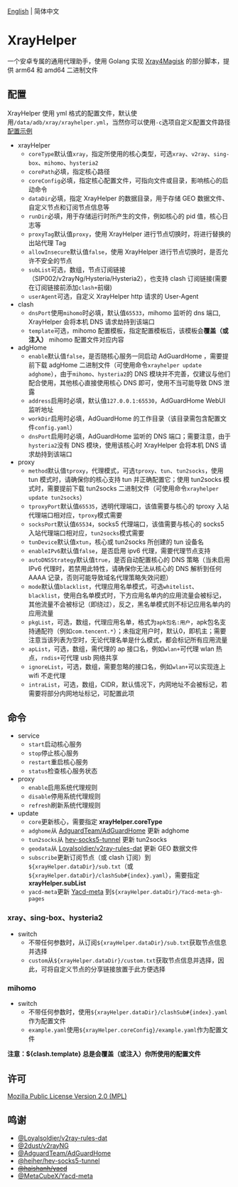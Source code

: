 [English](README.md) | 简体中文

# XrayHelper
一个安卓专属的通用代理助手，使用 Golang 实现 [Xray4Magisk](https://github.com/Asterisk4Magisk/Xray4Magisk) 的部分脚本，提供 arm64 和 amd64 二进制文件

## 配置
XrayHelper 使用 yml 格式的配置文件，默认使用`/data/adb/xray/xrayhelper.yml`，当然你可以使用`-c`选项自定义配置文件路径  
[配置示例](config.yml)
- xrayHelper
    - `coreType`默认值`xray`，指定所使用的核心类型，可选`xray`、`v2ray`、`sing-box`、`mihomo`、`hysteria2`
    - `corePath`必填，指定核心路径
    - `coreConfig`必填，指定核心配置文件，可指向文件或目录，影响核心的启动命令
    - `dataDir`必填，指定 XrayHelper 的数据目录，用于存储 GEO 数据文件、自定义节点和订阅节点信息等
    - `runDir`必填，用于存储运行时所产生的文件，例如核心的 pid 值，核心日志等
    - `proxyTag`默认值`proxy`，使用 XrayHelper 进行节点切换时，将进行替换的出站代理 Tag
    - `allowInsecure`默认值`false`，使用 XrayHelper 进行节点切换时，是否允许不安全的节点
    - `subList`可选，数组，节点订阅链接（SIP002/v2rayNg/Hysteria/Hysteria2），也支持 clash 订阅链接(需要在订阅链接前添加`clash+`前缀)
    - `userAgent`可选，自定义 XrayHelper http 请求的 User-Agent
- clash
  - `dnsPort`使用`mihomo`时必填，默认值`65533`，mihomo 监听的 dns 端口, XrayHelper 会将本机 DNS 请求劫持到该端口
  - `template`可选，mihomo 配置模板，指定配置模板后，该模板会**覆盖（或注入）** mihomo 配置文件对应内容
- adgHome
  - `enable`默认值`false`，是否随核心服务一同启动 AdGuardHome ，需要提前下载 adgHome 二进制文件（可使用命令`xrayhelper update adghome`），由于`mihomo`、`hysteria2`的 DNS 模块并不完善，仅建议与他们配合使用，其他核心直接使用核心 DNS 即可，使用不当可能导致 DNS 泄露
  - `address`启用时必填，默认值`127.0.0.1:65530`，AdGuardHome WebUI 监听地址
  - `workDir`启用时必填，AdGuardHome 的工作目录（该目录需包含配置文件`config.yaml`）
  - `dnsPort`启用时必填，AdGuardHome 监听的 DNS 端口；需要注意，由于`hysteria2`没有 DNS 模块，使用该核心时 XrayHelper 会将本机 DNS 请求劫持到该端口
- proxy
    - `method`默认值`tproxy`，代理模式，可选`tproxy`、`tun`、`tun2socks`，使用 tun 模式时，请确保你的核心支持 tun 并正确配置它；使用 tun2socks 模式时，需要提前下载 tun2socks 二进制文件（可使用命令`xrayhelper update tun2socks`）
    - `tproxyPort`默认值`65535`，透明代理端口，该值需要与核心的 tproxy 入站代理端口相对应，`tproxy`模式需要
    - `socksPort`默认值`65534`，socks5 代理端口，该值需要与核心的 socks5 入站代理端口相对应，`tun2socks`模式需要
    - `tunDevice`默认值`xtun`，核心或 tun2socks 所创建的 tun 设备名
    - `enableIPv6`默认值`false`，是否启用 ipv6 代理，需要代理节点支持
    - `autoDNSStrategy`默认值`true`，是否自动配置核心的 DNS 策略（当未启用 IPv6 代理时，若禁用此特性，请确保你无法从核心的 DNS 解析到任何 AAAA 记录，否则可能导致域名代理策略失效问题）
    - `mode`默认值`blacklist`，代理应用名单模式，可选`whitelist`、`blacklist`，使用白名单模式时，下方应用名单内的应用流量会被标记，其他流量不会被标记（即绕过），反之，黑名单模式则不标记应用名单内的应用流量
    - `pkgList`，可选，数组，代理应用名单，格式为`apk包名:用户`，apk包名支持通配符（例如`com.tencent.*`）；未指定用户时，默认0，即机主；需要注意当该列表为空时，无论代理名单是什么模式，都会标记所有应用流量
    - `apList`，可选，数组，需代理的 ap 接口名，例如`wlan+`可代理 wlan 热点，`rndis+`可代理 usb 网络共享
    - `ignoreList`，可选，数组，需要忽略的接口名，例如`wlan+`可以实现连上 wifi 不走代理
    - `intraList`，可选，数组，CIDR，默认情况下，内网地址不会被标记，若需要将部分内网地址标记，可配置此项

## 命令
- service
    - `start`启动核心服务
    - `stop`停止核心服务
    - `restart`重启核心服务
    - `status`检查核心服务状态
- proxy
    - `enable`启用系统代理规则
    - `disable`停用系统代理规则
    - `refresh`刷新系统代理规则
- update
    - `core`更新核心，需要指定 **xrayHelper.coreType**
    - `adghome`从 [AdguardTeam/AdGuardHome](https://github.com/AdguardTeam/AdGuardHome) 更新 adghome
    - `tun2socks`从 [hev-socks5-tunnel](https://github.com/heiher/hev-socks5-tunnel) 更新 tun2socks
    - `geodata`从 [Loyalsoldier/v2ray-rules-dat](https://github.com/Loyalsoldier/v2ray-rules-dat) 更新 GEO 数据文件
    - `subscribe`更新订阅节点（或 clash 订阅）到`${xrayHelper.dataDir}/sub.txt`（或`${xrayHelper.dataDir}/clashSub#{index}.yaml`），需要指定 **xrayHelper.subList**
    - `yacd-meta`更新 [Yacd-meta](https://github.com/MetaCubeX/Yacd-meta) 到`${xrayHelper.dataDir}/Yacd-meta-gh-pages`
### xray、sing-box、hysteria2
- switch
    - 不带任何参数时，从订阅`${xrayHelper.dataDir}/sub.txt`获取节点信息并选择
    - `custom`从`${xrayHelper.dataDir}/custom.txt`获取节点信息并选择，因此，可将自定义节点的分享链接放置于此方便选择
### mihomo
- switch
  - 不带任何参数时，使用`${xrayHelper.dataDir}/clashSub#{index}.yaml`作为配置文件
  - `example.yaml`使用`${xrayHelper.coreConfig}/example.yaml`作为配置文件

**注意：${clash.template} 总是会覆盖（或注入）你所使用的配置文件**

## 许可
[Mozilla Public License Version 2.0 (MPL)](https://raw.githubusercontent.com/Asterisk4Magisk/XrayHelper/master/LICENSE)

## 鸣谢
- [@Loyalsoldier/v2ray-rules-dat](https://github.com/Loyalsoldier/v2ray-rules-dat)
- [@2dust/v2rayNG](https://github.com/2dust/v2rayNG)
- [@AdguardTeam/AdGuardHome](https://github.com/AdguardTeam/AdGuardHome)
- [@heiher/hev-socks5-tunnel](https://github.com/heiher/hev-socks5-tunnel)
- ~~[@haishanh/yacd](https://github.com/haishanh/yacd)~~
- [@MetaCubeX/Yacd-meta](https://github.com/MetaCubeX/Yacd-meta)
